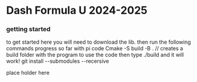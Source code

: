 <h1>Dash Formula U 2024-2025</h1>

<h3>getting started</h3>
<p>
	to get started here you will need to download the lib.
	then run the following commands
	progress so far with pi code
	Cmake -S build -B . // creates a build folder with the program
	to use the code then type ./build and it will work!
	git install --submodules --recersive 
</p>


<p>
place holder here
</p>
